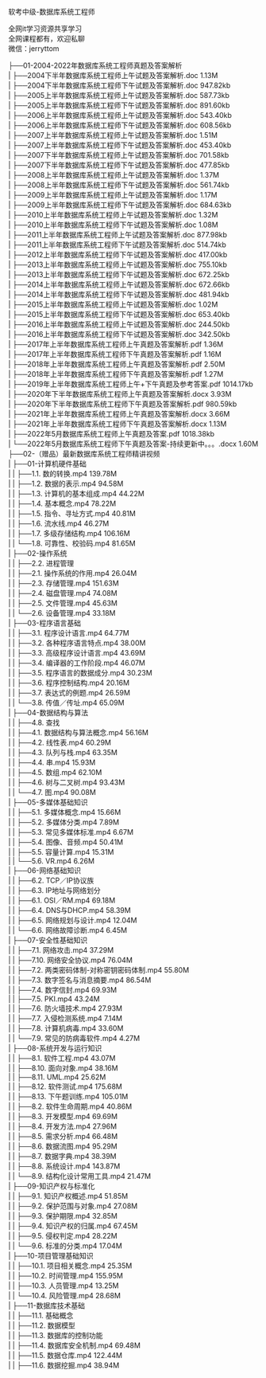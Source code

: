 软考中级-数据库系统工程师

全网it学习资源共享学习<br>全网课程都有，欢迎私聊<br>微信：jerryttom<br>

├──01-2004-2022年数据库系统工程师真题及答案解析<br> | ├──2004下半年数据库系统工程师上午试题及答案解析.doc 1.13M<br> | ├──2004下半年数据库系统工程师下午试题及答案解析.doc 947.82kb<br> | ├──2005上半年数据库系统工程师上午试题及答案解析.doc 587.73kb<br> | ├──2005上半年数据库系统工程师下午试题及答案解析.doc 891.60kb<br> | ├──2006上半年数据库系统工程师上午试题及答案解析.doc 543.40kb<br> | ├──2006上半年数据库系统工程师下午试题及答案解析.doc 608.56kb<br> | ├──2007上半年数据库系统工程师上午试题及答案解析.doc 1.51M<br> | ├──2007上半年数据库系统工程师下午试题及答案解析.doc 453.40kb<br> | ├──2007下半年数据库系统工程师上午试题及答案解析.doc 701.58kb<br> | ├──2007下半年数据库系统工程师下午试题及答案解析.doc 477.85kb<br> | ├──2008上半年数据库系统工程师上午试题及答案解析.doc 1.37M<br> | ├──2008上半年数据库系统工程师下午试题及答案解析.doc 561.74kb<br> | ├──2009上半年数据库系统工程师上午试题及答案解析.doc 1.17M<br> | ├──2009上半年数据库系统工程师下午试题及答案解析.doc 684.63kb<br> | ├──2010上半年数据库系统工程师上午试题及答案解析.doc 1.32M<br> | ├──2010上半年数据库系统工程师下午试题及答案解析.doc 1.08M<br> | ├──2011上半年数据库系统工程师上午试题及答案解析.doc 877.98kb<br> | ├──2011上半年数据库系统工程师下午试题及答案解析.doc 514.74kb<br> | ├──2012上半年数据库系统工程师下午试题及答案解析.doc 417.00kb<br> | ├──2013上半年数据库系统工程师上午试题及答案解析.doc 755.10kb<br> | ├──2013上半年数据库系统工程师下午试题及答案解析.doc 672.25kb<br> | ├──2014上半年数据库系统工程师上午试题及答案解析.doc 672.66kb<br> | ├──2014上半年数据库系统工程师下午试题及答案解析.doc 481.94kb<br> | ├──2015上半年数据库系统工程师上午试题及答案解析.doc 1.02M<br> | ├──2015上半年数据库系统工程师下午试题及答案解析.doc 653.40kb<br> | ├──2016上半年数据库系统工程师上午试题及答案解析.doc 244.50kb<br> | ├──2016上半年数据库系统工程师下午试题及答案解析.doc 342.50kb<br> | ├──2017年上半年数据库系统工程师上午真题及答案解析.pdf 1.36M<br> | ├──2017年上半年数据库系统工程师下午真题及答案解析.pdf 1.16M<br> | ├──2018年上半年数据库系统工程师上午真题及答案解析.pdf 2.50M<br> | ├──2018年上半年数据库系统工程师下午真题及答案解析.pdf 1.27M<br> | ├──2019年上半年数据库系统工程师上午+下午真题及参考答案.pdf 1014.17kb<br> | ├──2020年下半年数据库系统工程师上午真题及答案解析.docx 3.93M<br> | ├──2020年下半年数据库系统工程师下午真题及答案解析.pdf 980.59kb<br> | ├──2021年上半年数据库系统工程师上午真题及答案解析.docx 3.66M<br> | ├──2021年上半年数据库系统工程师下午真题及答案解析.docx 1.13M<br> | ├──2022年5月数据库系统工程师上午真题及答案.pdf 1018.38kb<br> | └──2022年5月数据库系统工程师下午真题及答案-持续更新中。。。.docx 1.60M<br> ├──02-（赠品）最新数据库系统工程师精讲视频<br> | ├──01-计算机硬件基础<br> | | ├──1.1. 数的转换.mp4 139.78M<br> | | ├──1.2. 数据的表示.mp4 94.58M<br> | | ├──1.3. 计算机的基本组成.mp4 44.22M<br> | | ├──1.4. 基本概念.mp4 78.22M<br> | | ├──1.5. 指令、寻址方式.mp4 40.81M<br> | | ├──1.6. 流水线.mp4 46.27M<br> | | ├──1.7. 多级存储结构.mp4 106.16M<br> | | └──1.8. 可靠性、校验码.mp4 81.65M<br> | ├──02-操作系统<br> | | ├──2.2. 进程管理<br> | | ├──2.1. 操作系统的作用.mp4 26.04M<br> | | ├──2.3. 存储管理.mp4 151.63M<br> | | ├──2.4. 磁盘管理.mp4 74.08M<br> | | ├──2.5. 文件管理.mp4 45.63M<br> | | └──2.6. 设备管理.mp4 33.18M<br> | ├──03-程序语言基础<br> | | ├──3.1. 程序设计语言.mp4 64.77M<br> | | ├──3.2. 各种程序语言特点.mp4 38.00M<br> | | ├──3.3. 高级程序设计语言.mp4 43.69M<br> | | ├──3.4. 编译器的工作阶段.mp4 46.07M<br> | | ├──3.5. 程序语言的数据成分.mp4 30.23M<br> | | ├──3.6. 程序控制结构.mp4 20.16M<br> | | ├──3.7. 表达式的例题.mp4 26.59M<br> | | └──3.8. 传值／传址.mp4 65.09M<br> | ├──04-数据结构与算法<br> | | ├──4.8. 查找<br> | | ├──4.1. 数据结构与算法概念.mp4 56.16M<br> | | ├──4.2. 线性表.mp4 60.29M<br> | | ├──4.3. 队列与栈.mp4 63.35M<br> | | ├──4.4. 串.mp4 15.93M<br> | | ├──4.5. 数组.mp4 62.10M<br> | | ├──4.6. 树与二叉树.mp4 93.43M<br> | | └──4.7. 图.mp4 90.08M<br> | ├──05-多媒体基础知识<br> | | ├──5.1. 多媒体概念.mp4 15.66M<br> | | ├──5.2. 多媒体分类.mp4 7.89M<br> | | ├──5.3. 常见多媒体标准.mp4 6.67M<br> | | ├──5.4. 图像、音频.mp4 50.41M<br> | | ├──5.5. 容量计算.mp4 15.31M<br> | | └──5.6. VR.mp4 6.26M<br> | ├──06-网络基础知识<br> | | ├──6.2. TCP／IP协议族<br> | | ├──6.3. IP地址与网络划分<br> | | ├──6.1. OSI／RM.mp4 69.18M<br> | | ├──6.4. DNS与DHCP.mp4 58.39M<br> | | ├──6.5. 网络规划与设计.mp4 12.04M<br> | | └──6.6. 网络故障诊断.mp4 6.45M<br> | ├──07-安全性基础知识<br> | | ├──7.1. 网络攻击.mp4 37.29M<br> | | ├──7.10. 网络安全协议.mp4 76.04M<br> | | ├──7.2. 两类密码体制-对称密钥密码体制.mp4 55.80M<br> | | ├──7.3. 数字签名与消息摘要.mp4 86.54M<br> | | ├──7.4. 数字信封.mp4 69.93M<br> | | ├──7.5. PKI.mp4 43.24M<br> | | ├──7.6. 防火墙技术.mp4 27.93M<br> | | ├──7.7. 入侵检测系统.mp4 7.14M<br> | | ├──7.8. 计算机病毒.mp4 33.60M<br> | | └──7.9. 常见的防病毒软件.mp4 4.27M<br> | ├──08-系统开发与运行知识<br> | | ├──8.1. 软件工程.mp4 43.07M<br> | | ├──8.10. 面向对象.mp4 38.16M<br> | | ├──8.11. UML.mp4 25.62M<br> | | ├──8.12. 软件测试.mp4 175.68M<br> | | ├──8.13. 下午题训练.mp4 105.01M<br> | | ├──8.2. 软件生命周期.mp4 40.86M<br> | | ├──8.3. 开发模型.mp4 69.69M<br> | | ├──8.4. 开发方法.mp4 27.96M<br> | | ├──8.5. 需求分析.mp4 66.48M<br> | | ├──8.6. 数据流图.mp4 95.29M<br> | | ├──8.7. 数据字典.mp4 38.39M<br> | | ├──8.8. 系统设计.mp4 143.87M<br> | | └──8.9. 结构化设计常用工具.mp4 21.47M<br> | ├──09-知识产权与标准化<br> | | ├──9.1. 知识产权概述.mp4 51.85M<br> | | ├──9.2. 保护范围与对象.mp4 27.08M<br> | | ├──9.3. 保护期限.mp4 32.85M<br> | | ├──9.4. 知识产权的归属.mp4 67.45M<br> | | ├──9.5. 侵权判定.mp4 28.22M<br> | | └──9.6. 标准的分类.mp4 17.04M<br> | ├──10-项目管理基础知识<br> | | ├──10.1. 项目相关概念.mp4 25.35M<br> | | ├──10.2. 时间管理.mp4 155.95M<br> | | ├──10.3. 人员管理.mp4 13.25M<br> | | └──10.4. 风险管理.mp4 28.68M<br> | ├──11-数据库技术基础<br> | | ├──11.1. 基础概念<br> | | ├──11.2. 数据模型<br> | | ├──11.3. 数据库的控制功能<br> | | ├──11.4. 数据库安全机制.mp4 69.48M<br> | | ├──11.5. 数据仓库.mp4 122.44M<br> | | ├──11.6. 数据挖掘.mp4 38.94M<br>
